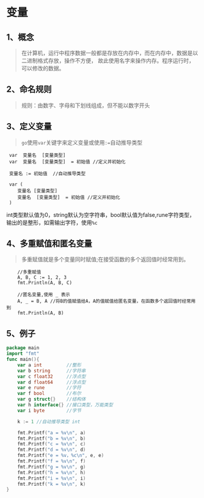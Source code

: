 # 变量

## 1、概念
> 在计算机，运行中程序数据一般都是存放在内存中，而在内存中，数据是以二进制格式存放，操作不方便，
故此使用名字来操作内存。程序运行时，可以修改的数据。

## 2、命名规则
>规则：由数字、字母和下划线组成，但不能以数字开头

## 3、定义变量
> `go`使用`var`关键字来定义变量或使用`:=`自动推导类型

     var  变量名  [变量类型] 
     var  变量名  [变量类型]  = 初始值 //定义并初始化
     
     变量名 := 初始值  //自动推导类型
       
     var (
        变量名 [变量类型] 
        变量名  [变量类型]  = 初始值 //定义并初始化
     )
      
      
int类型默认值为0，string默认为空字符串，bool默认值为false,rune字符类型，输出的是整形，如需输出字符，使用`%c`
    
## 4、多重赋值和匿名变量
> 多重赋值就是多个变量同时赋值;在接受函数的多个返回值时经常用到。

   
       
       	//多重赋值
       	A, B, C := 1, 2, 3
       	fmt.Println(A, B, C)
       
       	//匿名变量,使用 _ 表示
       	A, _ = B, A //将B的值赋值给A，A的值赋值给匿名变量，在函数多个返回值时经常用到
       	fmt.Println(A, B)

## 5、例子

```go
package main
import "fmt"
func main(){
	var a int         //整形
	var b string      //字符串
	var c float32     //浮点型
	var d float64     //浮点型
	var e rune        //字符
	var f bool        //布尔
	var g struct{}    //结构体
	var h interface{} //接口类型，万能类型
	var i byte        //字节

	k := 1 //自动推导类型 int

	fmt.Printf("a = %v\n", a)
	fmt.Printf("b = %v\n", b)
	fmt.Printf("c = %v\n", c)
	fmt.Printf("d = %v\n", d)
	fmt.Printf("e = %v，%c\n", e, e)
	fmt.Printf("f = %v\n", f)
	fmt.Printf("g = %v\n", g)
	fmt.Printf("h = %v\n", h)
	fmt.Printf("i = %v\n", i)
	fmt.Printf("k = %v\n", k)
}

```   

